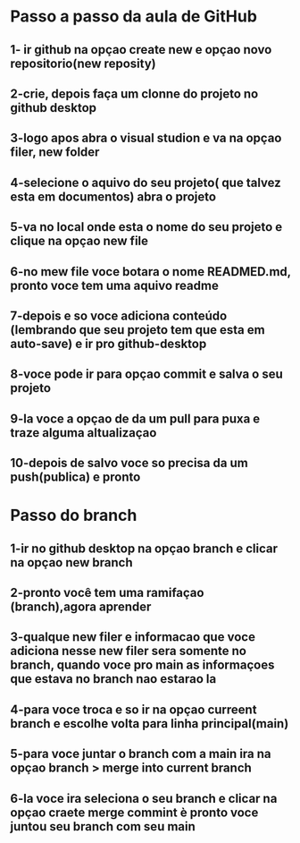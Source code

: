 # Passo a passo da aula de GitHub

## 1- ir github na opçao create new e opçao novo repositorio(new reposity)

## 2-crie, depois faça um clonne do projeto no github desktop

## 3-logo apos abra o visual studion e va na opçao filer, new folder 

## 4-selecione o aquivo do seu projeto( que talvez esta em documentos) abra o projeto

## 5-va no local onde esta o nome do seu projeto e clique na opçao new file

## 6-no mew file voce botara o nome READMED.md, pronto voce tem uma aquivo readme

## 7-depois e so voce adiciona conteúdo (lembrando que seu projeto tem que esta em auto-save) e ir pro github-desktop 

## 8-voce pode ir para opçao commit e salva o seu projeto

## 9-la voce a opçao de da um pull para puxa e traze alguma altualizaçao

## 10-depois de salvo voce so precisa da um push(publica) e pronto

# Passo do branch

## 1-ir no github desktop na opçao branch e clicar na opçao new branch

## 2-pronto você tem uma ramifaçao (branch),agora aprender

## 3-qualque new filer e informacao que voce adiciona nesse new filer sera somente no branch, quando voce pro main as informaçoes que estava no branch nao estarao la 

## 4-para voce troca e so ir na opçao curreent branch e escolhe volta para linha principal(main)

## 5-para voce juntar o branch com a main ira na opçao branch > merge into current branch

## 6-la voce ira seleciona o seu branch e clicar na opçao craete merge commint è pronto voce juntou seu branch com seu main

## 